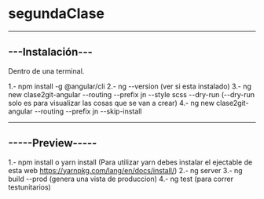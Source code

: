 # segundaClase

-----------------
---Instalación---
-----------------

Dentro de una terminal.

1.- npm install -g @angular/cli
2.- ng --version (ver si esta instalado)
3.- ng new clase2git-angular --routing --prefix jn --style scss --dry-run (--dry-run solo es para visualizar las cosas que se van a crear)
4.- ng new clase2git-angular --routing --prefix jn --skip-install 


-----------------
-----Preview-----
-----------------

1.- npm install o yarn install (Para utilizar yarn debes instalar el ejectable de esta web https://yarnpkg.com/lang/en/docs/install/) 
2.- ng server
3.- ng build --prod (genera una vista de produccion)
4.- ng test (para correr testunitarios)
